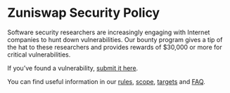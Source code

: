 # Zuniswap Security Policy

Software security researchers are increasingly engaging with Internet companies to hunt down vulnerabilities. Our bounty program gives a tip of the hat to these researchers and provides rewards of $30,000 or more for critical vulnerabilities.

If you’ve found a vulnerability, [submit it here](about:blank).

You can find useful information in our [rules](about:blank), [scope](about:blank), [targets](about:blank) and [FAQ](about:blank).
